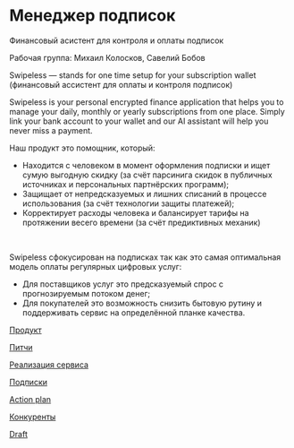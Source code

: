 # Менеджер подписок

Финансовый асистент для контроля и оплаты подписок

Рабочая группа: Михаил Колосков, Савелий Бобов

Swipeless — stands for one time setup for your subscription wallet (финансовый ассистент для оплаты и контроля подписок)

Swipeless is your personal encrypted finance application that helps you to manage your daily, monthly or yearly subscriptions from one place. Simply link your bank account to your wallet and our AI assistant will help you never miss a payment.

Наш продукт это помощник, который:

- Находится с человеком в момент оформления подписки и ищет сумую выгодную скидку (за счёт парсинига скидок в публичных источниках и персональных партнёрских программ);
- Защищает от непредсказуемых и лишних списаний в процессе использования (за счёт технологии защиты платежей);
- Корректирует расходы человека и балансирует тарифы на протяжении весего времени (за счёт предиктивных механик)

​

Swipeless сфокусирован на подписках так как это самая оптимальная модель оплаты регулярных цифровых услуг:

- Для поставщиков услуг это предсказуемый спрос с прогнозируемым потоком денег;
- Для покупателей это возможность снизить бытовую рутину и поддерживать сервис на определённой планке качества.

[Продукт](%D0%9C%D0%B5%D0%BD%D0%B5%D0%B4%D0%B6%D0%B5%D1%80%20%D0%BF%D0%BE%D0%B4%D0%BF%D0%B8%D1%81%D0%BE%D0%BA%207646653f1d014d65a5c20c11024b2fd8/%D0%9F%D1%80%D0%BE%D0%B4%D1%83%D0%BA%D1%82%20cc91bae239ab48aeac8019267ccaf51b.md)

[Питчи](%D0%9C%D0%B5%D0%BD%D0%B5%D0%B4%D0%B6%D0%B5%D1%80%20%D0%BF%D0%BE%D0%B4%D0%BF%D0%B8%D1%81%D0%BE%D0%BA%207646653f1d014d65a5c20c11024b2fd8/%D0%9F%D0%B8%D1%82%D1%87%D0%B8%2042fa9331602b469c937b4b248a511f87.md)

[Реализация сервиса](%D0%9C%D0%B5%D0%BD%D0%B5%D0%B4%D0%B6%D0%B5%D1%80%20%D0%BF%D0%BE%D0%B4%D0%BF%D0%B8%D1%81%D0%BE%D0%BA%207646653f1d014d65a5c20c11024b2fd8/%D0%A0%D0%B5%D0%B0%D0%BB%D0%B8%D0%B7%D0%B0%D1%86%D0%B8%D1%8F%20%D1%81%D0%B5%D1%80%D0%B2%D0%B8%D1%81%D0%B0%2085a405cec7d141f7986f40a1e9e1f578.md)

[Подписки](%D0%9C%D0%B5%D0%BD%D0%B5%D0%B4%D0%B6%D0%B5%D1%80%20%D0%BF%D0%BE%D0%B4%D0%BF%D0%B8%D1%81%D0%BE%D0%BA%207646653f1d014d65a5c20c11024b2fd8/%D0%9F%D0%BE%D0%B4%D0%BF%D0%B8%D1%81%D0%BA%D0%B8%20267e89678adc4103bca04e23b8781719.md)

[Action plan](%D0%9C%D0%B5%D0%BD%D0%B5%D0%B4%D0%B6%D0%B5%D1%80%20%D0%BF%D0%BE%D0%B4%D0%BF%D0%B8%D1%81%D0%BE%D0%BA%207646653f1d014d65a5c20c11024b2fd8/Action%20plan%20f65e651062d14adc85c41e5a47834bd5.md)

[Конкуренты](%D0%9C%D0%B5%D0%BD%D0%B5%D0%B4%D0%B6%D0%B5%D1%80%20%D0%BF%D0%BE%D0%B4%D0%BF%D0%B8%D1%81%D0%BE%D0%BA%207646653f1d014d65a5c20c11024b2fd8/%D0%9A%D0%BE%D0%BD%D0%BA%D1%83%D1%80%D0%B5%D0%BD%D1%82%D1%8B%20db8feeac0f334fee8b9f470791305df9.md)

[Draft](%D0%9C%D0%B5%D0%BD%D0%B5%D0%B4%D0%B6%D0%B5%D1%80%20%D0%BF%D0%BE%D0%B4%D0%BF%D0%B8%D1%81%D0%BE%D0%BA%207646653f1d014d65a5c20c11024b2fd8/Draft%207e7e0dba52ad4407ad1f26d02f036bbb.md)